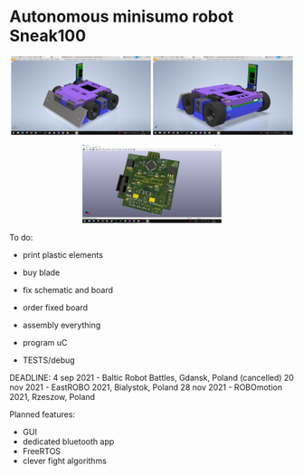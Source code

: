 # Autonomous minisumo robot Sneak100 

<p align="center">
  <img src="/docs/readme/sneak100_project1.png" width="49%" />
  <img src="/docs/readme/sneak100_project2.png" width="49%" />
</p>

<p align="center">
  <img src="/docs/readme/Zrzut ekranu (253).png" width="49%" />
</p>

To do:
- print plastic elements
- buy blade
- fix schematic and board
- order fixed board

- assembly everything
- program uC
- TESTS/debug

DEADLINE:
	4 sep 2021 - Baltic Robot Battles, Gdansk, Poland (cancelled)
	20 nov 2021 - EastROBO 2021, Bialystok, Poland
	28 nov 2021 - ROBOmotion 2021, Rzeszow, Poland

Planned features:
- GUI
- dedicated bluetooth app
- FreeRTOS
- clever fight algorithms